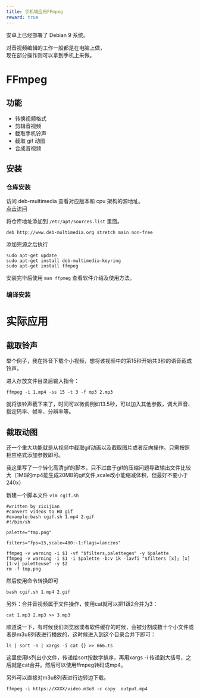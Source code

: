 ```yaml
---
title: 手机端应用FFmpeg
reward: true
---
```


安卓上已经部署了 Debian 9 系统。 
 
对音视频编辑的工作一般都是在电脑上做，  
现在部分操作则可以拿到手机上来做。  

<!--more-->

# FFmpeg

## 功能

- 转换视频格式   
- 剪辑音视频  
- 截取手机铃声  
- 截取 gif 动图
- 合成音视频

## 安装

### 仓库安装

访问 deb-multimedia 查看对应版本和 cpu 架构的源地址。  
[点击访问](http://www.deb-multimedia.org/)

将仓库地址添加到 `/etc/apt/sources.list` 里面。 
 
```
deb http://www.deb-multimedia.org stretch main non-free
```

添加完源之后执行

```
sudo apt-get update
sudo apt-get install deb-multimedia-keyring
sudo apt-get install ffmpeg
```

安装完毕后使用 `man ffpmeg` 查看软件介绍及使用方法。

### 编译安装

# 实际应用

## 截取铃声

举个例子，我在抖音下载个小视频，想将该视频中的第15秒开始共3秒的语音截成铃声。

进入存放文件目录后输入指令： 
 
```
ffmpeg -i 1.mp4 -ss 15 -t 3 -f mp3 2.mp3
```

就将该铃声截下来了，时间可以微调例如13.5秒，可以加入其他参数，调大声音、指定码率、帧率、分辨率等。

## 截取动图

还一个重大功能就是从视频中截取gif动画以及截取图片或者反向操作。只需按照相应格式添加参数即可。

我这里写了一个转化高清gif的脚本，只不过由于gif的压缩问题导致输出文件比较大（1MB的mp4能生成20MB的gif文件,scale改小能缩减体积，但最好不要小于240x）

新建一个脚本文件 `vim cgif.sh`  

```
#written by zixijian
#convert videos to HD gif 
#example:bash cgif.sh 1.mp4 2.gif
#!/bin/sh

palette="tmp.png"

filters="fps=15,scale=480:-1:flags=lanczos"

ffmpeg -v warning -i $1 -vf "$filters,palettegen" -y $palette
ffmpeg -v warning -i $1 -i $palette -b:v 1k -lavfi "$filters [x]; [x][1:v] paletteuse" -y $2
rm -f tmp.png
```

然后使用命令转换即可   

```
bash cgif.sh 1.mp4 2.gif
```

另外：合并音视频属于文件操作，使用cat就可以把1跟2合并为3：  
```
cat 1.mp3 2.mp3 >> 3.mp3
```

顺道说一下，有时候我们浏览器或者软件缓存的时候，会被分割成数十个小文件或者是m3u8列表进行播放的，这时候进入到这个目录合并下即可：

```
ls | sort -n | xargs -i cat {} >> 666.ts
```

这里使用ls列出小文件，传递给sort按数字排序，再用xargs -i 传递到大括号，之后就是cat合并。然后可以使用ffmpeg转码成mp4。

另外可以直接对m3u8列表进行边转边下载。

```
ffmpeg -i https://XXXX/video.m3u8 -c copy  output.mp4
```
